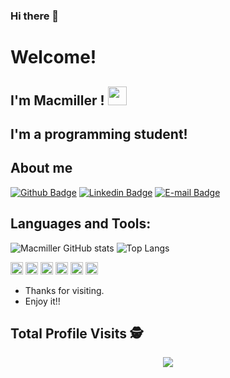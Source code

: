 ### Hi there 👋

# Welcome!

## I'm Macmiller ! <img src=https://github.com/TheDudeThatCode/TheDudeThatCode/blob/master/Assets/Earth.gif width="30">

## I'm a programming student!

## About me

[![Github Badge](https://img.shields.io/badge/-Github-000?style=flat-square&logo=Github&logoColor=white&link=https://github.com/macmiller87)](https://github.com/macmiller87)
[![Linkedin Badge](https://img.shields.io/badge/-LinkedIn-blue?style=flat-square&logo=Linkedin&logoColor=white&link=https://www.linkedin.com/in/macmillerduarte/)](https://www.linkedin.com/in/macmillerduarte/)
[![E-mail Badge](https://img.shields.io/badge/Gmail-D14836?style=flat-square&logo=gmail&logoColor=white&link=https:mailto:macamagolf@gmail.com)](mailto:macamagolf@gmail.com)

## Languages and Tools:
 
![Macmiller GitHub stats](https://github-readme-stats.vercel.app/api?username=macmiller87&show_icons=true)
![Top Langs](https://github-readme-stats.vercel.app/api/top-langs/?username=macmiller87&layout=compact&show_icons=true)

<code><img height="20" src="https://img.shields.io/badge/JavaScript-F7DF1E?style=for-the-badge&logo=javascript&logoColor=black"></code>
<code><img height="20" src="https://img.shields.io/badge/Node.js-43853D?style=for-the-badge&logo=node.js&logoColor=white"></code>
<code><img height="20" src="https://img.shields.io/badge/C%23-239120?style=for-the-badge&logo=c-sharp&logoColor=white"></code>
<code><img height="20" src="https://img.shields.io/badge/HTML5-E34F26?style=for-the-badge&logo=html5&logoColor=white"></code>
<code><img height="20" src="https://img.shields.io/badge/Microsoft%20SQL%20Sever-CC2927?style=for-the-badge&logo=microsoft%20sql%20server&logoColor=white"></code>
<code><img height="20" src="https://img.shields.io/badge/Git-F05032?style=for-the-badge&logo=git&logoColor=white"></code>

- Thanks for visiting.
- Enjoy it!!

 ## Total Profile Visits :detective:
 
 <p align="center"> 
   <img alingn="center" src="https://profile-counter.glitch.me/macmiller87/count.svg" />
 </p>

<!--
**macmiller87/Macmiller87** is a ✨ _special_ ✨ repository because its `README.md` (this file) appears on your GitHub profile.
-->
